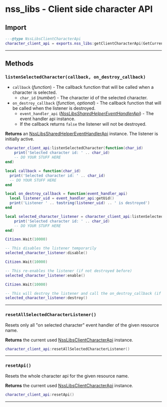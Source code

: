 # nss_libs - Client side character API

## Import

```lua
---@type NssLibsClientCharacterApi
character_client_api = exports.nss_libs:getClientCharacterApi(GetCurrentResourceName())
```

---

## Methods

### `listenSelectedCharacter(callback, on_destroy_callback)`

- `callback` (_function_) - The callback function that will be called when a character is selected.
    - `char_id` (_number_) - The character id of the selected character.
- `on_destroy_callback` (_function_, _optional_) - The callback function that will be called when the listener is
  destroyed.
    - `event_handler_api` (_[NssLibsSharedHelperEventHandlerApi]_) - The event handler api instance.
    - If the callback returns `false` the listener will not be destroyed.

**Returns** an [NssLibsSharedHelperEventHandlerApi] instance. The listener is initially active.

```lua
character_client_api:listenSelectedCharacter(function(char_id)
    print('Selected character id: ' .. char_id)
    -- DO YOUR STUFF HERE
end)
```

```lua
local callback = function(char_id)
  print('Selected character id: ' .. char_id)
  -- DO YOUR STUFF HERE
end

local on_destroy_callback = function(event_handler_api)
  local listener_uid = event_handler_api:getUid()
  print('Listener ' .. tostring(listener_uid) .. ' is destroyed')
end

local selected_character_listener = character_client_api:listenSelectedCharacter(function(char_id)
    print('Selected character id: ' .. char_id)
    -- DO YOUR STUFF HERE
end)

Citizen.Wait(10000)

-- This disables the listener temporarily
selected_character_listener:disable()

Citizen.Wait(10000)

-- This re-enables the listener (if not destroyed before)
selected_character_listener:enable()

Citizen.Wait(10000)

-- This will destroy the listener and call the on_destroy_callback (if set)
selected_character_listener:destroy()
```

---

### `resetAllSelectedCharacterListener()`

Resets only all "on selected character" event handler of the given resource name.

**Returns** the current used [NssLibsClientCharacterApi] instance.

```lua
character_client_api:resetAllSelectedCharacterListener()
```

---

### `resetApi()`

Resets the whole character api for the given resource name.

**Returns** the current used [NssLibsClientCharacterApi] instance.

```lua
character_client_api:resetApi()
```

---

[NssLibsSharedHelperEventHandlerApi]: ../../Helper/share/README.md#NssLibsSharedHelperEventHandlerApi

[NssLibsClientCharacterApi]: ./README.md#Methods
